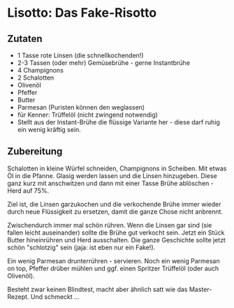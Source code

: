 # Lisotto: Das Fake-Risotto
 
## Zutaten
- 1 Tasse rote Linsen (die schnellkochenden!)
- 2-3 Tassen (oder mehr) Gemüsebrühe - gerne Instantbrühe
- 4 Champignons
- 2 Schalotten
- Olivenöl
- Pfeffer
- Butter
- Parmesan (Puristen können den weglassen)
- für Kenner: Trüffelöl (nicht zwingend notwendig)
- Stellt aus der Instant-Brühe die flüssige Variante her - diese darf ruhig ein wenig kräftig sein.

## Zubereitung
Schalotten in kleine Würfel schneiden, Champignons in Scheiben. Mit etwas Öl in die Pfanne. Glasig werden lassen und die Linsen hinzugeben. Diese ganz kurz mit anschwitzen und dann mit einer Tasse Brühe ablöschen - Herd auf 75%.

Ziel ist, die Linsen garzukochen und die verkochende Brühe immer wieder durch neue Flüssigkeit zu ersetzen, damit die ganze Chose nicht anbrennt.


Zwischendurch immer mal schön rühren. Wenn die Linsen gar sind (sie fallen leicht auseinander) sollte die Brühe gut verkocht sein. Jetzt ein Stück Butter hineinrühren und Herd ausschalten. Die ganze Geschichte sollte jetzt schön "schlotzig" sein (jaja: ist eben nur ein Fake!).

Ein wenig Parmesan drunterrühren - servieren. Noch ein wenig Parmesan on top, Pfeffer drüber mühlen und ggf. einen Spritzer Trüffelöl (oder auch Olivenöl).

Besteht zwar keinen Blindtest, macht aber ähnlich satt wie das Master-Rezept. Und schmeckt ...